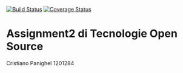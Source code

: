 [![Build Status](https://travis-ci.com/cristianopanighel/Assignment-2.svg?branch=master)](https://travis-ci.com/cristianopanighel/Assignment-2)
[![Coverage Status](https://coveralls.io/repos/github/cristianopanighel/Assignment-2/badge.svg?branch=master&kill_cache=1)](https://coveralls.io/github/cristianopanighel/Assignment-2?branch=master)

# Assignment2 di Tecnologie Open Source

Cristiano Panighel 1201284
